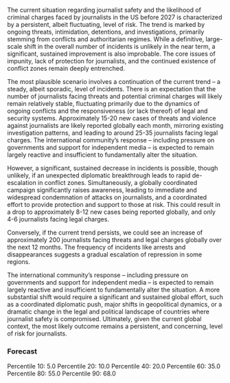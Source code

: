 The current situation regarding journalist safety and the likelihood of criminal charges faced by journalists in the US before 2027 is characterized by a persistent, albeit fluctuating, level of risk. The trend is marked by ongoing threats, intimidation, detentions, and investigations, primarily stemming from conflicts and authoritarian regimes. While a definitive, large-scale shift in the overall number of incidents is unlikely in the near term, a significant, sustained improvement is also improbable. The core issues of impunity, lack of protection for journalists, and the continued existence of conflict zones remain deeply entrenched.

The most plausible scenario involves a continuation of the current trend – a steady, albeit sporadic, level of incidents. There is an expectation that the number of journalists facing threats and potential criminal charges will likely remain relatively stable, fluctuating primarily due to the dynamics of ongoing conflicts and the responsiveness (or lack thereof) of legal and security systems. Approximately 15-20 new cases of threats and violence against journalists are likely reported globally each month, mirroring existing investigation patterns, and leading to around 25-35 journalists facing legal charges. The international community’s response – including pressure on governments and support for independent media – is expected to remain largely reactive and insufficient to fundamentally alter the situation.

However, a significant, sustained decrease in incidents is possible, though unlikely, if an unexpected diplomatic breakthrough leads to rapid de-escalation in conflict zones. Simultaneously, a globally coordinated campaign significantly raises awareness, leading to immediate and widespread condemnation of attacks on journalists, and a coordinated effort to provide protection and support to those at risk. This could result in a drop to approximately 8-12 new cases being reported globally, and only 4-6 journalists facing legal charges.

Conversely, if the current trend persists, we could see an increase of approximately 200 journalists facing threats and legal charges globally over the next 12 months. The frequency of incidents like arrests and disappearances suggests a gradual escalation of repression in some regions.

The international community’s response – including pressure on governments and support for independent media – is expected to remain largely reactive and insufficient to fundamentally alter the situation. A more substantial shift would require a significant and sustained global effort, such as a coordinated diplomatic push, major shifts in geopolitical dynamics, or a dramatic change in the legal and political landscape of countries where journalist safety is compromised. Ultimately, given the current global context, the most likely outcome remains a persistent, and concerning, level of risk for journalists.

### Forecast

Percentile 10: 5.0
Percentile 20: 10.0
Percentile 40: 20.0
Percentile 60: 35.0
Percentile 80: 55.0
Percentile 90: 68.0